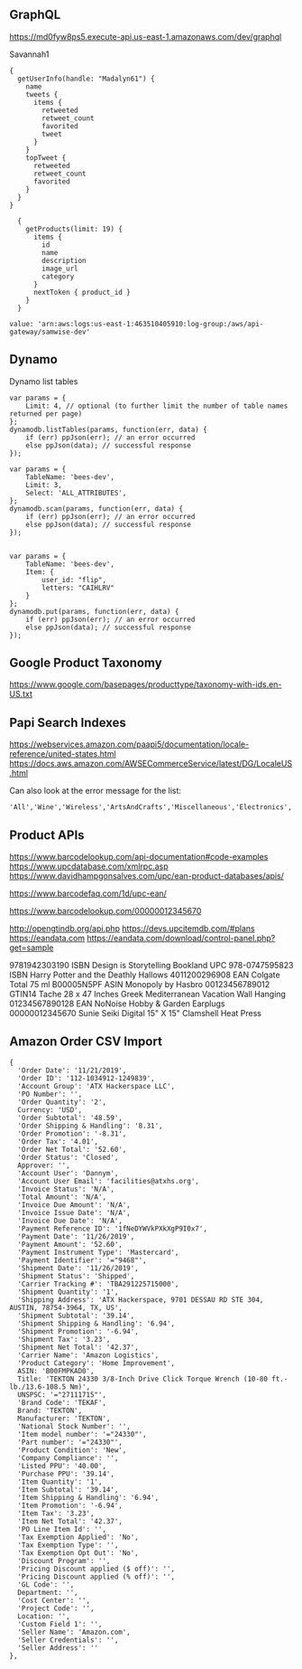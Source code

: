 

## GraphQL

https://md0fyw8ps5.execute-api.us-east-1.amazonaws.com/dev/graphql

Savannah1

```
{
  getUserInfo(handle: "Madalyn61") {
    name
    tweets {
      items {
        retweeted
        retweet_count
        favorited
        tweet
      }
    }
    topTweet {
      retweeted
      retweet_count
      favorited
    }
  }
}
```

```
  {
    getProducts(limit: 19) {
      items {
        id
        name
        description
        image_url
        category
      }
      nextToken { product_id }
    }
  }
```

```
value: 'arn:aws:logs:us-east-1:463510405910:log-group:/aws/api-gateway/samwise-dev'
```

## Dynamo

Dynamo list tables

```
var params = {
    Limit: 4, // optional (to further limit the number of table names returned per page)
};
dynamodb.listTables(params, function(err, data) {
    if (err) ppJson(err); // an error occurred
    else ppJson(data); // successful response
});
```

```
var params = {
    TableName: 'bees-dev',
    Limit: 3,
    Select: 'ALL_ATTRIBUTES',
};
dynamodb.scan(params, function(err, data) {
    if (err) ppJson(err); // an error occurred
    else ppJson(data); // successful response
});


var params = {
    TableName: 'bees-dev',
    Item: { 
        user_id: "flip",
        letters: "CAIHLRV"
    }
};
dynamodb.put(params, function(err, data) {
    if (err) ppJson(err); // an error occurred
    else ppJson(data); // successful response
});
```

## Google Product Taxonomy

https://www.google.com/basepages/producttype/taxonomy-with-ids.en-US.txt

## Papi Search Indexes

https://webservices.amazon.com/paapi5/documentation/locale-reference/united-states.html
https://docs.aws.amazon.com/AWSECommerceService/latest/DG/LocaleUS.html

Can also look at the error message for the list:

```  
'All','Wine','Wireless','ArtsAndCrafts','Miscellaneous','Electronics','Jewelry','MobileApps','Photo','Shoes','KindleStore','Automotive','MusicalInstruments','DigitalMusic','GiftCards','FashionBaby','FashionGirls','GourmetFood','HomeGarden','MusicTracks','UnboxVideo','FashionWomen','VideoGames','FashionMen','Kitchen','Video','Software','Beauty','Grocery',,'FashionBoys','Industrial','PetSupplies','OfficeProducts','Magazines','Watches','Luggage','OutdoorLiving','Toys','SportingGoods','PCHardware','Movies','Books','Collectibles','VHS','MP3Downloads','Fashion','Tools','Baby','Apparel','Marketplace','DVD','Appliances','Music','LawnAndGarden','WirelessAccessories','Blended','HealthPersonalCare','Classical'
```

## Product APIs

https://www.barcodelookup.com/api-documentation#code-examples
https://www.upcdatabase.com/xmlrpc.asp
https://www.davidhampgonsalves.com/upc/ean-product-databases/apis/

https://www.barcodefaq.com/1d/upc-ean/

https://www.barcodelookup.com/00000012345670

http://opengtindb.org/api.php
https://devs.upcitemdb.com/#plans
https://eandata.com
https://eandata.com/download/control-panel.php?get=sample


9781942303190  ISBN Design is Storytelling Bookland UPC
978-0747595823 ISBN Harry Potter and the Deathly Hallows
4011200296908  EAN  Colgate Total 75 ml 
B00005N5PF     ASIN Monopoly by Hasbro
00123456789012 GTIN14 Tache 28 x 47 Inches Greek Mediterranean Vacation Wall Hanging
01234567890128 EAN NoNoise Hobby & Garden Earplugs
00000012345670 Sunie Seiki Digital 15" X 15" Clamshell Heat Press



## Amazon Order CSV Import

    {
      '﻿Order Date': '11/21/2019',
      'Order ID': '112-1034912-1249839',
      'Account Group': 'ATX Hackerspace LLC',
      'PO Number': '',
      'Order Quantity': '2',
      Currency: 'USD',
      'Order Subtotal': '48.59',
      'Order Shipping & Handling': '8.31',
      'Order Promotion': '-8.31',
      'Order Tax': '4.01',
      'Order Net Total': '52.60',
      'Order Status': 'Closed',
      Approver: '',
      'Account User': 'Dannym',
      'Account User Email': 'facilities@atxhs.org',
      'Invoice Status': 'N/A',
      'Total Amount': 'N/A',
      'Invoice Due Amount': 'N/A',
      'Invoice Issue Date': 'N/A',
      'Invoice Due Date': 'N/A',
      'Payment Reference ID': '1fNeDYWVkPXkXgP9I0x7',
      'Payment Date': '11/26/2019',
      'Payment Amount': '52.60',
      'Payment Instrument Type': 'Mastercard',
      'Payment Identifier': '="9468"',
      'Shipment Date': '11/26/2019',
      'Shipment Status': 'Shipped',
      'Carrier Tracking #': 'TBA291225715000',
      'Shipment Quantity': '1',
      'Shipping Address': 'ATX Hackerspace, 9701 DESSAU RD STE 304, AUSTIN, 78754-3964, TX, US',
      'Shipment Subtotal': '39.14',
      'Shipment Shipping & Handling': '6.94',
      'Shipment Promotion': '-6.94',
      'Shipment Tax': '3.23',
      'Shipment Net Total': '42.37',
      'Carrier Name': 'Amazon Logistics',
      'Product Category': 'Home Improvement',
      ASIN: 'B00FMPKAD0',
      Title: 'TEKTON 24330 3/8-Inch Drive Click Torque Wrench (10-80 ft.-lb./13.6-108.5 Nm)',
      UNSPSC: '="27111715"',
      'Brand Code': 'TEKAF',
      Brand: 'TEKTON',
      Manufacturer: 'TEKTON',
      'National Stock Number': '',
      'Item model number': '="24330"',
      'Part number': '="24330"',
      'Product Condition': 'New',
      'Company Compliance': '',
      'Listed PPU': '40.00',
      'Purchase PPU': '39.14',
      'Item Quantity': '1',
      'Item Subtotal': '39.14',
      'Item Shipping & Handling': '6.94',
      'Item Promotion': '-6.94',
      'Item Tax': '3.23',
      'Item Net Total': '42.37',
      'PO Line Item Id': '',
      'Tax Exemption Applied': 'No',
      'Tax Exemption Type': '',
      'Tax Exemption Opt Out': 'No',
      'Discount Program': '',
      'Pricing Discount applied ($ off)': '',
      'Pricing Discount applied (% off)': '',
      'GL Code': '',
      Department: '',
      'Cost Center': '',
      'Project Code': '',
      Location: '',
      'Custom Field 1': '',
      'Seller Name': 'Amazon.com',
      'Seller Credentials': '',
      'Seller Address': ''
    },
